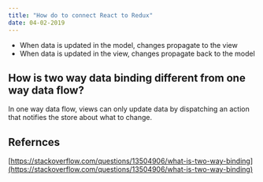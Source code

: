 ```yaml
---
title: "How do to connect React to Redux"
date: 04-02-2019
---
```


- When data is updated in the model, changes propagate to the view
- When data is updated in the view, changes propagate back to the model

## How is two way data binding different from one way data flow?

In one way data flow, views can only update data by dispatching an action that notifies the store about what to change.

## Refernces

[https://stackoverflow.com/questions/13504906/what-is-two-way-binding](https://stackoverflow.com/questions/13504906/what-is-two-way-binding)
